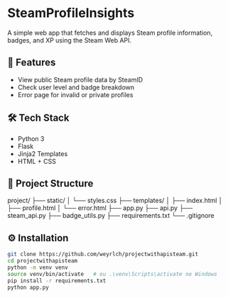 # SteamProfileInsights

A simple web app that fetches and displays Steam profile information, badges, and XP using the Steam Web API.

## 🚀 Features

- View public Steam profile data by SteamID
- Check user level and badge breakdown
- Error page for invalid or private profiles

## 🛠️ Tech Stack

- Python 3
- Flask
- Jinja2 Templates
- HTML + CSS

## 📁 Project Structure
project/
├── static/
│ └── styles.css
├── templates/
│ ├── index.html
│ ├── profile.html
│ └── error.html
├── app.py
├── api.py
├── steam_api.py
├── badge_utils.py
├── requirements.txt
└── .gitignore


## ⚙️ Installation

```bash
git clone https://github.com/weyrlch/projectwithapisteam.git
cd projectwithapisteam
python -m venv venv
source venv/bin/activate   # ou .\venv\Scripts\activate no Windows
pip install -r requirements.txt
python app.py
